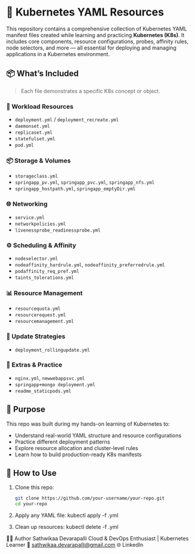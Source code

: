 # 🧭 Kubernetes YAML Resources

This repository contains a comprehensive collection of Kubernetes YAML manifest files created while learning and practicing **Kubernetes (K8s)**. It includes core components, resource configurations, probes, affinity rules, node selectors, and more — all essential for deploying and managing applications in a Kubernetes environment.

## 📦 What’s Included

> Each file demonstrates a specific K8s concept or object.

### 🔧 Workload Resources
- `deployment.yml` / `deployment_recreate.yml`
- `daemonset.yml`
- `replicaset.yml`
- `statefulset.yml`
- `pod.yml`

### 📦 Storage & Volumes
- `storageclass.yml`
- `springapp_pv.yml`, `springapp_pvc.yml`, `springapp_nfs.yml`
- `springapp_hostpath.yml`, `springapp_emptyDir.yml`

### 🌐 Networking
- `service.yml`
- `networkpolicies.yml`
- `livenessprobe_readinessprobe.yml`

### ⚙️ Scheduling & Affinity
- `nodeselector.yml`
- `nodeaffinity_hardrule.yml`, `nodeaffinity_preferredrule.yml`
- `podaffinity_req_pref.yml`
- `taints_tolerations.yml`

### 📊 Resource Management
- `resourcequota.yml`
- `resourcerequest.yml`
- `resourcemanagement.yml`

### 🔄 Update Strategies
- `deployment_rollingupdate.yml`

### 🧠 Extras & Practice
- `nginx.yml`, `newwebappsvc.yml`
- `springapp+mongo deployment.yml`
- `readme_staticpods.yml`

## 🎯 Purpose

This repo was built during my hands-on learning of Kubernetes to:

- Understand real-world YAML structure and resource configurations
- Practice different deployment patterns
- Explore resource allocation and cluster-level rules
- Learn how to build production-ready K8s manifests

## 🚀 How to Use

1. Clone this repo:
   ```bash
   git clone https://github.com/your-username/your-repo.git
   cd your-repo

2. Apply any YAML file:
    kubectl apply -f <filename>.yml

3. Clean up resources:
     kubectl delete -f <filename>.yml

   
🙋‍♀️ Author
Sathwikaa Devarapalli
Cloud & DevOps Enthusiast | Kubernetes Learner
📧 sathwikaa.devarapalli@gmail.com
🌐 LinkedIn
   
